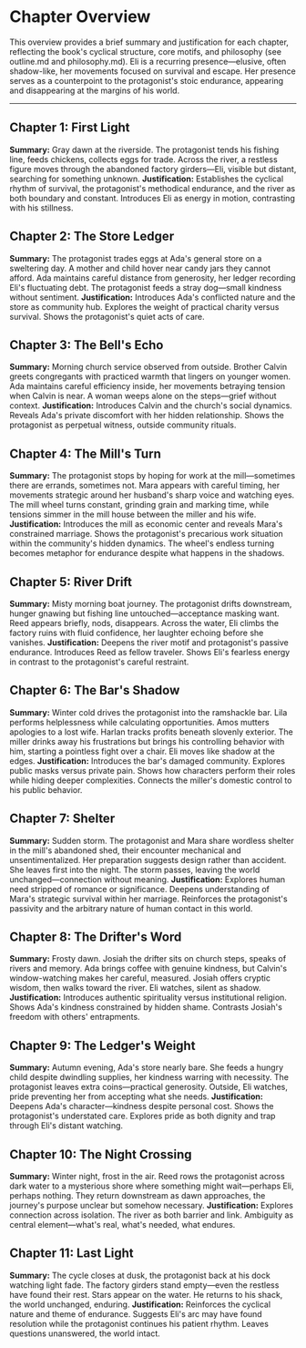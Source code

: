 # Chapter Overview

This overview provides a brief summary and justification for each chapter, reflecting the book's cyclical structure, core motifs, and philosophy (see outline.md and philosophy.md). Eli is a recurring presence—elusive, often shadow-like, her movements focused on survival and escape. Her presence serves as a counterpoint to the protagonist's stoic endurance, appearing and disappearing at the margins of his world.

---

## Chapter 1: First Light
**Summary:** Gray dawn at the riverside. The protagonist tends his fishing line, feeds chickens, collects eggs for trade. Across the river, a restless figure moves through the abandoned factory girders—Eli, visible but distant, searching for something unknown.
**Justification:** Establishes the cyclical rhythm of survival, the protagonist's methodical endurance, and the river as both boundary and constant. Introduces Eli as energy in motion, contrasting with his stillness.

## Chapter 2: The Store Ledger
**Summary:** The protagonist trades eggs at Ada's general store on a sweltering day. A mother and child hover near candy jars they cannot afford. Ada maintains careful distance from generosity, her ledger recording Eli's fluctuating debt. The protagonist feeds a stray dog—small kindness without sentiment.
**Justification:** Introduces Ada's conflicted nature and the store as community hub. Explores the weight of practical charity versus survival. Shows the protagonist's quiet acts of care.

## Chapter 3: The Bell's Echo
**Summary:** Morning church service observed from outside. Brother Calvin greets congregants with practiced warmth that lingers on younger women. Ada maintains careful efficiency inside, her movements betraying tension when Calvin is near. A woman weeps alone on the steps—grief without context.
**Justification:** Introduces Calvin and the church's social dynamics. Reveals Ada's private discomfort with her hidden relationship. Shows the protagonist as perpetual witness, outside community rituals.

## Chapter 4: The Mill's Turn
**Summary:** The protagonist stops by hoping for work at the mill—sometimes there are errands, sometimes not. Mara appears with careful timing, her movements strategic around her husband's sharp voice and watching eyes. The mill wheel turns constant, grinding grain and marking time, while tensions simmer in the mill house between the miller and his wife.
**Justification:** Introduces the mill as economic center and reveals Mara's constrained marriage. Shows the protagonist's precarious work situation within the community's hidden dynamics. The wheel's endless turning becomes metaphor for endurance despite what happens in the shadows.

## Chapter 5: River Drift
**Summary:** Misty morning boat journey. The protagonist drifts downstream, hunger gnawing but fishing line untouched—acceptance masking want. Reed appears briefly, nods, disappears. Across the water, Eli climbs the factory ruins with fluid confidence, her laughter echoing before she vanishes.
**Justification:** Deepens the river motif and protagonist's passive endurance. Introduces Reed as fellow traveler. Shows Eli's fearless energy in contrast to the protagonist's careful restraint.

## Chapter 6: The Bar's Shadow
**Summary:** Winter cold drives the protagonist into the ramshackle bar. Lila performs helplessness while calculating opportunities. Amos mutters apologies to a lost wife. Harlan tracks profits beneath slovenly exterior. The miller drinks away his frustrations but brings his controlling behavior with him, starting a pointless fight over a chair. Eli moves like shadow at the edges.
**Justification:** Introduces the bar's damaged community. Explores public masks versus private pain. Shows how characters perform their roles while hiding deeper complexities. Connects the miller's domestic control to his public behavior.

## Chapter 7: Shelter
**Summary:** Sudden storm. The protagonist and Mara share wordless shelter in the mill's abandoned shed, their encounter mechanical and unsentimentalized. Her preparation suggests design rather than accident. She leaves first into the night. The storm passes, leaving the world unchanged—connection without meaning.
**Justification:** Explores human need stripped of romance or significance. Deepens understanding of Mara's strategic survival within her marriage. Reinforces the protagonist's passivity and the arbitrary nature of human contact in this world.

## Chapter 8: The Drifter's Word
**Summary:** Frosty dawn. Josiah the drifter sits on church steps, speaks of rivers and memory. Ada brings coffee with genuine kindness, but Calvin's window-watching makes her careful, measured. Josiah offers cryptic wisdom, then walks toward the river. Eli watches, silent as shadow.
**Justification:** Introduces authentic spirituality versus institutional religion. Shows Ada's kindness constrained by hidden shame. Contrasts Josiah's freedom with others' entrapments.

## Chapter 9: The Ledger's Weight
**Summary:** Autumn evening, Ada's store nearly bare. She feeds a hungry child despite dwindling supplies, her kindness warring with necessity. The protagonist leaves extra coins—practical generosity. Outside, Eli watches, pride preventing her from accepting what she needs.
**Justification:** Deepens Ada's character—kindness despite personal cost. Shows the protagonist's understated care. Explores pride as both dignity and trap through Eli's distant watching.

## Chapter 10: The Night Crossing
**Summary:** Winter night, frost in the air. Reed rows the protagonist across dark water to a mysterious shore where something might wait—perhaps Eli, perhaps nothing. They return downstream as dawn approaches, the journey's purpose unclear but somehow necessary.
**Justification:** Explores connection across isolation. The river as both barrier and link. Ambiguity as central element—what's real, what's needed, what endures.

## Chapter 11: Last Light
**Summary:** The cycle closes at dusk, the protagonist back at his dock watching light fade. The factory girders stand empty—even the restless have found their rest. Stars appear on the water. He returns to his shack, the world unchanged, enduring.
**Justification:** Reinforces the cyclical nature and theme of endurance. Suggests Eli's arc may have found resolution while the protagonist continues his patient rhythm. Leaves questions unanswered, the world intact. 